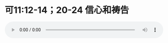 # 可11:12-14；20-24 信心和祷告

<audio style="width: 100%;" preload="false" controls controlslist="nodownload"><source src="http://file.simai.life/audio/mp3/old/27459.mp3" type="audio/mpeg">Your browser does not support the audio element.</audio>


